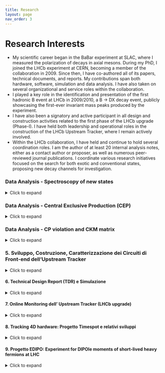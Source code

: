 ```yaml
---
title: Research
layout: page
nav_order: 3
---
```

# Research Interests
- My scientific career began in the BaBar experiment at SLAC, where I measured the polarization of decays in axial mesons. 
During my PhD, I joined the LHCb experiment at CERN, becoming a member of the collaboration in 2009. Since then, I have co-authored all of its papers, technical documents, and reports. My contributions span both hardware, software, simulation and data analysis. I have also taken on several organizational and service roles within the collaboration.
- I played a key role in the identification and presentation of the first hadronic B event at LHCb in 2009/2010, a B → DX decay event, publicly showcasing the first-ever invariant mass peaks produced by the experiment.
- I have also been a signatory and active participant in all design and construction activities related to the first phase of the LHCb upgrade (Phase-I). I have held both leadership and operational roles in the construction of the LHCb Upstream Tracker, where I remain actively involved.
- Within the LHCb collaboration, I have held and continue to hold several coordination roles. I am the author of at least 20 internal analysis notes, either as a contact author or proposer, as well as numerous peer-reviewed journal publications. I coordinate various research initiatives focused on the search for both exotic and conventional states, proposing new decay channels for investigation.


### Data Analysis - Spectroscopy of new states
<details>
<summary>Click to expand</summary>
In recent years, I have proposed several analyses aimed at the search for new conventional and exotic states. My primary focus has been on the study of heavy baryons, a field that was largely unexplored experimentally in the pre-LHC era, where LHCb has since established itself as a leader. My work has led to the discovery of numerous new states and the emergence of an active line of investigation within the scientific community. These analyses were carried out either independently or within small teams—an unusual approach within a large collaboration. Additionally, my research has fostered a strong synergy between the theoretical and experimental communities. A summary of the new resonances observed at the LHC is available [[here]](https://www.nikhef.nl/~pkoppenb/particles.html). My work has directly contributed to the experimental observation of over 12 new states (out of the more than 70 discovered in the past decade at LHC).
</details>


### Data Analysis - Central Exclusive Production (CEP)
<details>
<summary>Click to expand</summary>
I served as a convener of the Central Exclusive Production (CEP) group at LHCb. Initially, this type of physics was not considered feasible within the LHCb experiment, but it became possible with the installation of a new forward detector, Herschel. The Herschel detector consisted of scintillator planes positioned in the LHC tunnel, approximately 200 meters from the interaction region. Its primary purpose was to extend the experiment’s angular coverage and provide veto capabilities for background activity. My contributions spanned both data analysis, where I was a key proponent of the first publications on this topic, and experimental aspects, including installation, maintenance, calibration, and repair. In particular, I was responsible for the calibration and operation of the detector and designed the hardware trigger that enabled the collection of CEP events. Additionally, I oversaw its integration into LHCb’s existing software and hardware framework. This work was particularly compelling due to the complementarity between these low-occupancy detector activities and the broader LHCb physics program. Given the novelty of this initiative, every aspect had to be developed from scratch, including coordination with the collaboration’s management and the operational teams at the experimental site.
</details>


### Data Analysis - CP violation and CKM matrix
<details>
<summary>Click to expand</summary>
I was the lead author of the first analysis on tree-level b→c transitions. This was the primary focus of my PhD research and led to the first experimental observation of the suppressed B→DK decay channel using the ADS/GLW method. This final state is considered one of the golden channels for measuring the CKM matrix angle γ, which is one of the key physics goals for which the LHCb experiment was originally proposed. The tools I developed are still in use within LHCb, while the Probability Density Functions (PDFs) I designed to model partially reconstructed backgrounds—where a particle is lost in the decay chain—have been applied to asymmetry measurements in other channels involving neutral particles. Additionally, I was involved in the development of the frequentist fitter to the CKM γ angle that is still used by the collaboration today.
</details>


### 5. Sviluppo, Costruzione, Caratterizzazione dei Circuiti di Front-end dell’Upstream Tracker
<details>
<summary>Click to expand</summary>
L’Upstream Tracker (UT) consiste in un rivelatore a strip di silicio situato prima del dipolo magnetico di LHCb. Il detector è composto da 4 piani di circa 1m2 ciascuno, organizzati in “stave” verticali di sensori, con una superficie approssimativamente di 10x10cm di silicio ciascuno, instrumentati con strip ad alta densità.
Il design è caratterizzato da una alta efficienza di rivelazione (gapless), alta densità di strip per gestire la grande occupanza attesa nel detector e una bassa lunghezza di radiazione per minimizzare il multiple scattering. E’ stato realizzato un cutout circolare dei sensori più interni per massimizzare l’area sensibile attorno alla beampipe.
Presso la sezione di Milano, sono stato responsabile di tutta la filiera di costruzione dei circuiti ibridi del front end. Questo ha previsto lo sviluppo, la costruzione, la caratterizzazione meccanica ed elettrica di tutti i circuiti ibridi attualmente montati sul nuovo tracciatore.
Il programma di produzione ha previsto la produzione e consegna di
Più di 1100 ibridi denominati “VERA” a 4 chip (4400 chip, detector grade, con un numero di canali non funzionanti minore del per mille), ciascuno con 128 canali.
Piu di 110 ibridi denominati “SUSI” a 8 chip, con caratteristiche simili ma aventi una densità di canali doppia per instrumentare la parte centrale del tracciatore dove l’occupanza è maggiore.
Il lavoro di Milano ha previsto:
Incollaggio: si è sviluppato un sistema di incollaggio dei chip con colla conduttiva. Date le grandi fluenze previste, la colla è stata caratterizzata da test di radiazione. Mi sono inoltre occupato delle campagne di irraggiamento per testare la radiation-hardness dei materiali e collanti impiegati.
Bonding: di tutti i canali analogici e digitali 
Burn-in: ogni scheda è stata inserita in una camera climatica per 7 giorni a 60 gradi ed alimentata secondo un protocollo ben preciso, in maniera da evidenziare eventuali early failures. I test sono stati effettuate su tutte le schede
Test elettrico: di tutti i canali per valutare la performance dei chip bondati, prima e dopo lo stress test ad alta temperatura.
Ispezione ottica: controllo qualità dei bonding ed eventual pull test a campione
Spedizione: abbiamo sviluppato un sistema di storage e trasporto ad ambiente controllato per garantire una delivery via aerea ai colleghi di Syracuse, che si sono occupati delle successive operazioni di costruzione delle staves.
Tutti i punti descritti sono stati ideati a Milano, comprese le tecniche e la realizzazione di tutti i tool necessari. 
Accanto alle attività di produzione, mi sono inoltre occupato della riorganizzazione della camera pulita, dell’organizzazione dei turni e del lavoro, nonché della gestione dei rapporti con le industrie coinvolte nella costruzione dei bare flex. 
La costruzione e consegna dei circuiti è stata ultimata completamente secondo le tempistiche.
</details>


#### 6. Technical Design Report (TDR) e Simulazione
<details>
<summary>Click to expand</summary>
Ho partecipato alla scrittura del Technical Design Report (TDR) dell’Upstream Tracker per l’upgrade del tracciatore di LHCb.
Mi sono occupato delle prime simulazioni del detector nelle nuove condizioni sperimentali ad alto pile-up. Sono stato responsabile della caratterizzazione del ghost-rate e dell’efficienza di tracciamento per ottimizzare il design.
Accanto a tale attività di simulazione, ho coordinato il testing dei primi prototipi di silicio su fascio (al PS e SPS del CERN), con la caratterizzazione della loro performance, inclusa pubblicazione dei risultati su rivista specializzata (Testbeam studies of pre-prototype silicon strip sensors for the LHCb UT upgrade project NIM.A 806 (2016) 244-257).
</details>


#### 7. Online Monitoring dell’ Upstream Tracker (LHCb upgrade)
<details>
<summary>Click to expand</summary>
L’UT è stato l’ultimo subdetector ad essere installato durante il Run3. Attualmente in fase di commissioning,  esso prevede un intenso periodo di calibrazione e allineamento al resto del detector.
Il suo monitoring è stato individuato dal management dell’esperimento come uno di task cruciali per avere una presa dati di successo nell’anno prossimo
Sono responsabile della realizzazione di tutti i tool necessari per monitorare i dati del detector in real-time nella control room. E’ richiesta l’integrazione con il software esistente offline e lo sviluppo di opportuni decoder delle raw banks /histogrammer e hitmaps /  performance plot non ancora disponibili.
</details>


#### 8. Tracking 4D hardware: Progetto Timespot e relativi sviluppi
<details>
<summary>Click to expand</summary>
Per espandere le mie competenze in chiave di sviluppo di nuove tecnologie utili per lo sviluppo di esperimenti futuri, ho fatto parte del progetto Timespot (https://web.infn.it/timespot/), call di gruppo 5 finanziata dall’ INFN (1M euro totali). 
Il programma ha come obiettivo lo sviluppo di tecnologie per il tracking real time in 4D. Il progetto è terminato, ma ulteriori sviluppi sono tuttora in corso tramite altri progetti attivi nella sezione di Milano ed in altri dipartimenti (e.g. progetto ATTRACT).
Con l’aiuto di un postdoc e un ingegnere, si è realizzato un dimostratore per un sistema di tracciatura hardware codificato in FPGA che possa avere performance mai raggiunte prima a clock rates di 40MHz. L’idea è di applicare tali tecnologie a detector di nuova concezione (timescale 2025-2030), in cui la misura del timing risulta fondamentale per poter funzionare ai rate di raccolta dati previsti nei detector di nuova generazione attualmente in fase di concept-design (tempo di arrivo delle particelle su ciascun piano sensibile di 30ps in pixel di dimensioni trasverse di 50um).
</details>


#### 9. Progetto EDIPO: Experiment for DIPOle moments of short-lived heavy fermions at LHC
<details>
<summary>Click to expand</summary>
Il progetto EDIPO si inserisce nella ricerca di nuove possibilità per la realizzazioni di nuovi esperimenti sull’acceleratore LHC (generalmente di dimensioni ridotte se comparati ai General Purpose Detector). Il progetto EDIPO prevede la realizzazione di un dimostratore per un nuovo esperimento a targhetta fissa ad LHC. L’idea è di effettuare un test proof-of-principle da testare su fascio al SPS.
Si propone la misura diretta dei momenti di dipolo elettrico e magnetico di fermioni pesanti short-lived (charm and beauty baryons e il leptone τ). Queste misure sono sensibili a fisica sia del Modello Standard che oltre (BSM) e sono basate sulla precessione dello spin di particelle polarizzate in campi elettromagnetici estremamente intensi. La precessione viene realizzata tramite “channeling” delle particelle in cristalli curvi posti accanto al fascio principale.
Uno studio di fattibilità è in considerazione presso il gruppo di acceleratori al CERN ed è stata individuata una sezione dritta della macchina per questo nuovo esperimento alla Insertion Region 3 (IR3), una sezione attualmente dedicata alla pulizia dei fasci di LHC. Tale misure risultano complementari ad altre misure di precisione del Modello Standard (e.g. g-2).
Il progetto EDIPO si prefigge di sviluppare simulazioni dettagliate dell’esperimento, l’ottimizzazione dei diversi layout e la valutazione delle possibili tecnologie impiegabili. Una stazione + sensore dell’attuale rivelatore di vertice di LHCb (VELO - silicon pixel detector) sarà caratterizzata ed adattata per contenere i costi di produzione sia dei sensori che del loro readout.
Si prevede il design e la costruzione dell’hardware richiesto per includere tale sensore in una “Roman Pot”, come primo prototipo di stazione per il detector finale. Le Roman Pot saranno ispirate a quelle utilizzate per l’esperimento TOTEM al CERN.
Si pensa di espandere il progetto includendo studi di fattibilità di fotoproduzione di stati esotici come pentaquark. Per tale attività si ricorrerà all’esperienza sviluppata nell’ambito delle analisi di CEP.
</details>





